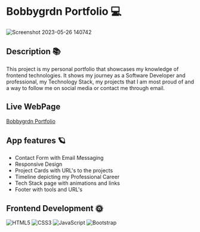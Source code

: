 # Bobbygrdn Portfolio 💻

![Screenshot 2023-05-26 140742](https://github.com/bobbygrdn/portfolio/assets/96712943/fd4a1e0b-37fb-47f9-916d-110be8ab5131)

## Description 📚
 This project is my personal portfolio that showcases my knowledge of frontend technologies. It shows my journey as a Software Developer and professional, my Technology Stack, my projects that I am most proud of and a way to follow me on social media or contact me through email.  

## Live WebPage
[Bobbygrdn Portfolio](https://bobbygrdn.github.io/portfolio/)

## App features 🪐
 - Contact Form with Email Messaging
- Responsive Design
- Project Cards with URL's to the projects
- Timeline depicting my Professional Career
- Tech Stack page with animations and links
- Footer with tools and URL's 
## Frontend Development 🌞 
 ![HTML5](https://img.shields.io/badge/html5-%23E34F26.svg?style=for-the-badge&logo=html5&logoColor=white) ![CSS3](https://img.shields.io/badge/css3-%231572B6.svg?style=for-the-badge&logo=css3&logoColor=white) ![JavaScript](https://img.shields.io/badge/javascript-%23323330.svg?style=for-the-badge&logo=javascript&logoColor=%23F7DF1E) ![Bootstrap](https://img.shields.io/badge/bootstrap-%23563D7C.svg?style=for-the-badge&logo=bootstrap&logoColor=white) 
 
 
